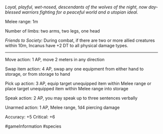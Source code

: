 *Loyal, playful, wet-nosed, descendants of the wolves of the night, now day-blessed warriors fighting for a peaceful world and a utopian ideal.*

Melee range: 1m

Number of limbs: two arms, two legs, one head

*Friends to Society:* During combat, if there are two or more allied creatures within 10m, Incanus have +2 DT to all physical damage types.

---

Move action: 1 AP, move 2 meters in any direction

Swap item action: 4 AP, swap any one equipment from either hand to storage, or from storage to hand

Pick up action: 3 AP, equip target unequipped item within Melee range or place target unequipped item within Melee range into storage

Speak action: 2 AP, you may speak up to three sentences verbally

Unarmed action: 1 AP, Melee range, 1d4 piercing damage

Accuracy: +5
Critical: +6

#gameInformation #species